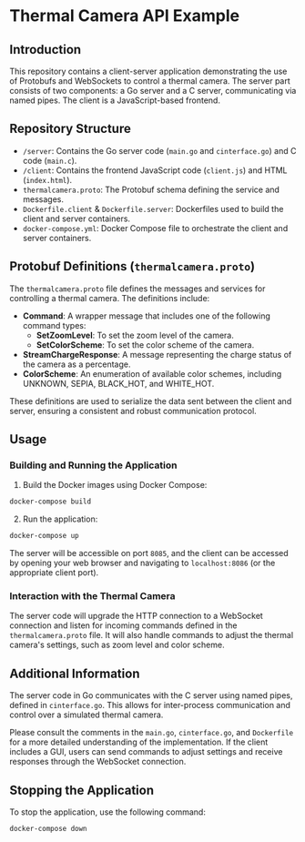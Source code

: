 # Thermal Camera API Example

## Introduction

This repository contains a client-server application demonstrating the use of Protobufs and WebSockets to control a thermal camera. The server part consists of two components: a Go server and a C server, communicating via named pipes. The client is a JavaScript-based frontend.

## Repository Structure

- `/server`: Contains the Go server code (`main.go` and `cinterface.go`) and C code (`main.c`).
- `/client`: Contains the frontend JavaScript code (`client.js`) and HTML (`index.html`).
- `thermalcamera.proto`: The Protobuf schema defining the service and messages.
- `Dockerfile.client` & `Dockerfile.server`: Dockerfiles used to build the client and server containers.
- `docker-compose.yml`: Docker Compose file to orchestrate the client and server containers.

## Protobuf Definitions (`thermalcamera.proto`)

The `thermalcamera.proto` file defines the messages and services for controlling a thermal camera. The definitions include:

- **Command**: A wrapper message that includes one of the following command types:
  - **SetZoomLevel**: To set the zoom level of the camera.
  - **SetColorScheme**: To set the color scheme of the camera.
- **StreamChargeResponse**: A message representing the charge status of the camera as a percentage.
- **ColorScheme**: An enumeration of available color schemes, including UNKNOWN, SEPIA, BLACK_HOT, and WHITE_HOT.

These definitions are used to serialize the data sent between the client and server, ensuring a consistent and robust communication protocol.

## Usage

### Building and Running the Application

1. Build the Docker images using Docker Compose:

```bash
docker-compose build
```

2. Run the application:

```bash
docker-compose up
```

The server will be accessible on port `8085`, and the client can be accessed by opening your web browser and navigating to `localhost:8086` (or the appropriate client port).

### Interaction with the Thermal Camera

The server code will upgrade the HTTP connection to a WebSocket connection and listen for incoming commands defined in the `thermalcamera.proto` file. It will also handle commands to adjust the thermal camera's settings, such as zoom level and color scheme.

## Additional Information

The server code in Go communicates with the C server using named pipes, defined in `cinterface.go`. This allows for inter-process communication and control over a simulated thermal camera.

Please consult the comments in the `main.go`, `cinterface.go`, and `Dockerfile` for a more detailed understanding of the implementation. If the client includes a GUI, users can send commands to adjust settings and receive responses through the WebSocket connection.

## Stopping the Application

To stop the application, use the following command:

```bash
docker-compose down
```

